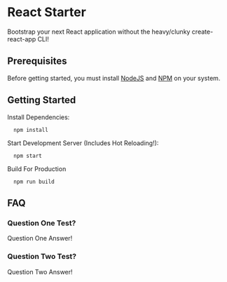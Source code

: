 # React Starter

Bootstrap your next React application without the heavy/clunky create-react-app CLI!

## Prerequisites

Before getting started, you must install [NodeJS](https://nodejs.org/en/) and [NPM](https://www.npmjs.com/) on your system.

## Getting Started

Install Dependencies:
```
  npm install
```

Start Development Server (Includes Hot Reloading!):
```
  npm start
```

Build For Production
```
  npm run build
```

## FAQ

### Question One Test?
Question One Answer!

### Question Two Test?
Question Two Answer!
